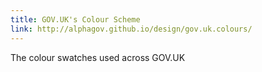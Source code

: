 ```yaml
---
title: GOV.UK's Colour Scheme
link: http://alphagov.github.io/design/gov.uk.colours/
---
```


The colour swatches used across GOV.UK